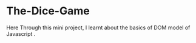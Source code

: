# The-Dice-Game
Here  Through this mini project, I learnt about the basics of DOM model of Javascript .
